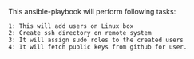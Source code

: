 This ansible-playbook will perform following tasks:

    1: This will add users on Linux box 
    2: Create ssh directory on remote system
    3: It will assign sudo roles to the created users
    4: It will fetch public keys from github for user.
